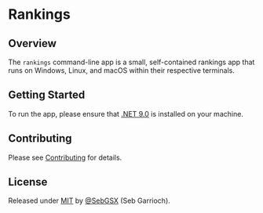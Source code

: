 # Rankings

## Overview

The `rankings` command-line app is a small, self-contained rankings app that runs on Windows, Linux, and macOS within 
their respective terminals.

## Getting Started

To run the app, please ensure that [.NET 9.0](https://dotnet.microsoft.com/download) is installed on your machine.

## Contributing

Please see [Contributing](https://github.com/SebGSX/rankings/blob/main/CONTRIBUTING.md) for details.

## License

Released under [MIT](/LICENSE) by [@SebGSX](https://github.com/SebGSX) (Seb Garrioch).
